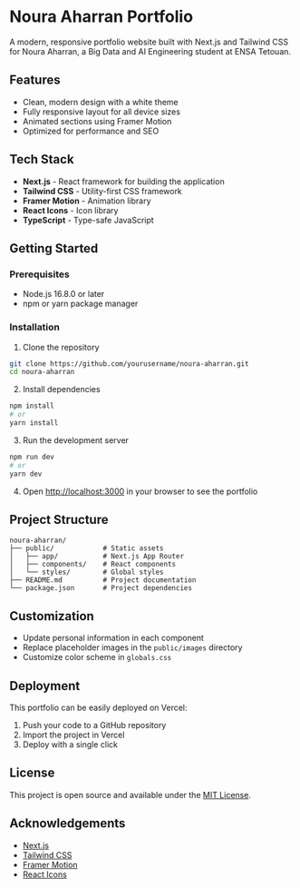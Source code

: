 # Noura Aharran Portfolio

A modern, responsive portfolio website built with Next.js and Tailwind CSS for Noura Aharran, a Big Data and AI Engineering student at ENSA Tetouan.

## Features

- Clean, modern design with a white theme
- Fully responsive layout for all device sizes
- Animated sections using Framer Motion
- Optimized for performance and SEO

## Tech Stack

- **Next.js** - React framework for building the application
- **Tailwind CSS** - Utility-first CSS framework
- **Framer Motion** - Animation library
- **React Icons** - Icon library
- **TypeScript** - Type-safe JavaScript

## Getting Started

### Prerequisites

- Node.js 16.8.0 or later
- npm or yarn package manager

### Installation

1. Clone the repository
```bash
git clone https://github.com/yourusername/noura-aharran.git
cd noura-aharran
```

2. Install dependencies
```bash
npm install
# or
yarn install
```

3. Run the development server
```bash
npm run dev
# or
yarn dev
```

4. Open [http://localhost:3000](http://localhost:3000) in your browser to see the portfolio

## Project Structure

```
noura-aharran/
├── public/            # Static assets
│   ├── app/           # Next.js App Router
│   ├── components/    # React components
│   └── styles/        # Global styles
├── README.md          # Project documentation
└── package.json       # Project dependencies
```

## Customization

- Update personal information in each component
- Replace placeholder images in the `public/images` directory
- Customize color scheme in `globals.css`

## Deployment

This portfolio can be easily deployed on Vercel:

1. Push your code to a GitHub repository
2. Import the project in Vercel
3. Deploy with a single click

## License

This project is open source and available under the [MIT License](LICENSE).

## Acknowledgements

- [Next.js](https://nextjs.org/)
- [Tailwind CSS](https://tailwindcss.com/)
- [Framer Motion](https://www.framer.com/motion/)
- [React Icons](https://react-icons.github.io/react-icons/)
